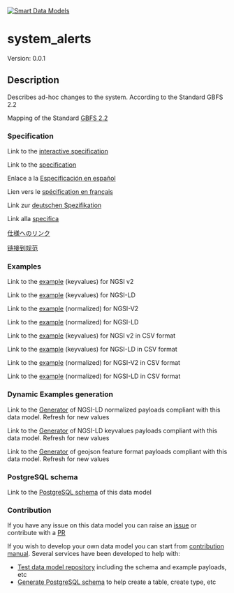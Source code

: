 [![Smart Data Models](https://smartdatamodels.org/wp-content/uploads/2022/01/SmartDataModels_logo.png "Logo")](https://smartdatamodels.org)
# system_alerts
Version: 0.0.1

## Description 

Describes ad-hoc changes to the system. According to the Standard GBFS 2.2

Mapping of the Standard [GBFS 2.2](https://github.com/NABSA/gbfs/blob/v2.2/gbfs.md)
### Specification

Link to the [interactive specification](https://swagger.lab.fiware.org/?url=https://smart-data-models.github.io/dataModel.GBFS/system_alerts/swagger.yaml)

Link to the [specification](https://github.com/smart-data-models/dataModel.GBFS/blob/master/system_alerts/doc/spec.md)

Enlace a la [Especificación en español](https://github.com/smart-data-models/dataModel.GBFS/blob/master/system_alerts/doc/spec_ES.md)

Lien vers le [spécification en français](https://github.com/smart-data-models/dataModel.GBFS/blob/master/system_alerts/doc/spec_FR.md)

Link zur [deutschen Spezifikation](https://github.com/smart-data-models/dataModel.GBFS/blob/master/system_alerts/doc/spec_DE.md)

Link alla [specifica](https://github.com/smart-data-models/dataModel.GBFS/blob/master/system_alerts/doc/spec_IT.md)

[仕様へのリンク](https://github.com/smart-data-models/dataModel.GBFS/blob/master/system_alerts/doc/spec_JA.md)

[链接到规范](https://github.com/smart-data-models/dataModel.GBFS/blob/master/system_alerts/doc/spec_ZH.md)
### Examples

Link to the [example](https://smart-data-models.github.io/dataModel.GBFS/system_alerts/examples/example.json) (keyvalues) for NGSI v2

Link to the [example](https://smart-data-models.github.io/dataModel.GBFS/system_alerts/examples/example.jsonld) (keyvalues) for NGSI-LD

Link to the [example](https://smart-data-models.github.io/dataModel.GBFS/system_alerts/examples/example-normalized.json) (normalized) for NGSI-V2

Link to the [example](https://smart-data-models.github.io/dataModel.GBFS/system_alerts/examples/example-normalized.jsonld) (normalized) for NGSI-LD

Link to the [example](https://github.com/smart-data-models/dataModel.GBFS/blob/master/system_alerts/examples/example.json.csv) (keyvalues) for NGSI v2 in CSV format

Link to the [example](https://github.com/smart-data-models/dataModel.GBFS/blob/master/system_alerts/examples/example.jsonld.csv) (keyvalues) for NGSI-LD in CSV format

Link to the [example](https://github.com/smart-data-models/dataModel.GBFS/blob/master/system_alerts/examples/example-normalized.json.csv) (normalized) for NGSI-V2 in CSV format

Link to the [example](https://github.com/smart-data-models/dataModel.GBFS/blob/master/system_alerts/examples/example-normalized.jsonld.csv) (normalized) for NGSI-LD in CSV format
### Dynamic Examples generation

Link to the [Generator](https://smartdatamodels.org/extra/ngsi-ld_generator.php?schemaUrl=https://raw.githubusercontent.com/smart-data-models/dataModel.GBFS/master/system_alerts/schema.json&email=info@smartdatamodels.org) of NGSI-LD normalized payloads compliant with this data model. Refresh for new values

Link to the [Generator](https://smartdatamodels.org/extra/ngsi-ld_generator_keyvalues.php?schemaUrl=https://raw.githubusercontent.com/smart-data-models/dataModel.GBFS/master/system_alerts/schema.json&email=info@smartdatamodels.org) of NGSI-LD keyvalues payloads compliant with this data model. Refresh for new values

Link to the [Generator](https://smartdatamodels.org/extra/geojson_features_generator.php?schemaUrl=https://raw.githubusercontent.com/smart-data-models/dataModel.GBFS/master/system_alerts/schema.json&email=info@smartdatamodels.org) of geojson feature format payloads compliant with this data model. Refresh for new values
### PostgreSQL schema

Link to the [PostgreSQL schema](https://github.com/smart-data-models/dataModel.GBFS/blob/master/system_alerts/schema.sql) of this data model
### Contribution

 If you have any issue on this data model you can raise an [issue](https://github.com/smart-data-models/dataModel.GBFS/issues)  or contribute with a [PR](https://github.com/smart-data-models/dataModel.GBFS/pulls)

 If you wish to develop your own data model you can start from [contribution manual](https://bit.ly/contribution_manual). Several services have been developed to help with: 
 - [Test data model repository](https://smartdatamodels.org/index.php/data-models-contribution-api/) including the schema and example payloads, etc
 - [Generate PostgreSQL schema](https://smartdatamodels.org/index.php/sql-service/) to help create a table, create type, etc